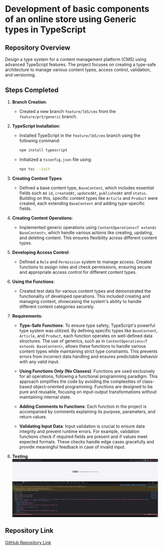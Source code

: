 # Development of basic components of an online store using Generic types in TypeScript 

## Repository Overview

Design a type system for a content management platform (CMS) using advanced TypeScript features. The project focuses on creating a type-safe architecture to manage various content types, access control, validation, and versioning.

## Steps Completed

1. **Branch Creation**:
    - Created a new branch `feature/lb5/cms` from the `feature/pr5/generic` branch.

2. **TypeScript Installation**:
    - Installed TypeScript in the `feature/lb5/cms` branch using the following command:
      ```bash
      npm install typescript
      ```
    - Initialized a `tsconfig.json` file using:
      ```bash
      npx tsc --init
      ```

3. **Creating Content Types**:
   - Defined a base content type, `BaseContent`, which includes essential fields such as `id`, `createdAt`, `updatedAt`, `publishedAt` and `status`. Building on this, specific content types like `Article` and `Product` were created, each extending `BaseContent` and adding type-specific fields.

4. **Creating Content Operations**:
   - Implemented generic operations using `ContentOperations<T extends BaseContent>`, which handle various actions like creating, updating, and deleting content. This ensures flexibility across different content types.

5. **Developing Access Control**:
   - Defined a `Role` and `Permission` system to manage access. Created functions to assign roles and check permissions, ensuring secure and appropriate access control for different content types.

6. **Using the Functions**:
   - Created test data for various content types and demonstrated the functionality of developed operations. This included creating and managing content, showcasing the system's ability to handle different content categories securely.

7. **Requirements**:
   - **Type-Safe Functions**:
     To ensure type safety, TypeScript's powerful type system was utilized. By defining specific types like `BaseContent`, `Article`, and `Product`, each function operates on well-defined data structures. The use of generics, such as in `ContentOperations<T extends BaseContent>`, allows these functions to handle various content types while maintaining strict type constraints. This prevents errors from incorrect data handling and ensures predictable behavior with any valid input.

   - **Using Functions Only (No Classes)**:
     Functions are used exclusively for all operations, following a functional programming paradigm. This approach simplifies the code by avoiding the complexities of class-based object-oriented programming. Functions are designed to be pure and reusable, focusing on input-output transformations without maintaining internal state.

   - **Adding Comments to Functions**:
     Each function in the project is accompanied by comments explaining its purpose, parameters, and return values.

   - **Validating Input Data**:
     Input validation is crucial to ensure data integrity and prevent runtime errors. For example, validation functions check if required fields are present and if values meet expected formats. These checks handle edge cases gracefully and provide meaningful feedback in case of invalid input.

8. **Testing**
![Alt text](Screenshot_1.png)

## Repository Link

[GitHub Repository Link](https://github.com/KpoJleBapKa/kpojlebapka.github.io/tree/feature/lb5/cms)